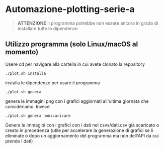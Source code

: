 # Automazione-plotting-serie-a
> **ATTENZIONE** Il programma potrebbe non essere ancora in grado di installare tutte le dipendenze
## Utilizzo programma (solo Linux/macOS al momento)
Usere cd per navigare alla cartella in cui avete clonato la repository
```shell
./plot.sh installa
```
installa le dipendenze per usare il programma
```shell
./plot.sh genera
```
genera le immagini png con i grafici aggiornati all'ultima giornata che consideriamo.
Invece
```shell
./plot.sh genera nonscaricare
```
Genera le immagini con i grafici con i dati nel csvs/dati.csv già scaricato o creato in precedenza (utile per accelerare la generazione di grafici se li eliminate o dopo un aggiornamento del programma ma non dell'API da cui prende i dati)
